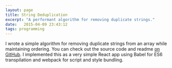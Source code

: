 ```yaml
---
layout: page
title: String Deduplication
excerpt: "A performant algorithm for removing duplicate strings."
date:   2015-04-09 23:43:12
tags: programming
---
```


I wrote a simple algorithm for removing duplicate strings from an array while maintaining ordering. You can check out the source code and readme [on GitHub](https://github.com/hankmccoy/email-deduplication). I implemented this as a very simple React app using Babel for ES6 transpilation and webpack for script and style bundling.

<div class="deduplication-app-container" style="max-width:500px"></div>
<script src="https://raw.githack.com/HankMcCoy/email-deduplication/master/dist/bundle.js"></src>
